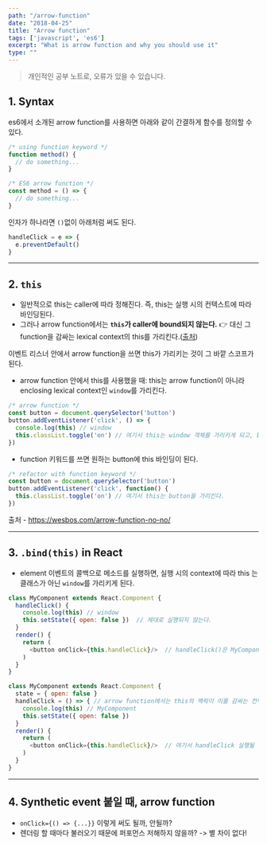```yaml
---
path: "/arrow-function"
date: "2018-04-25"
title: "Arrow function"
tags: ['javascript', 'es6']
excerpt: "What is arrow function and why you should use it"
type: ""
---
```


> 개인적인 공부 노트로, 오류가 있을 수 있습니다.

## 1. Syntax

es6에서 소개된 arrow function를 사용하면 아래와 같이 간결하게 함수를 정의할 수 있다.

```javascript
/* using function keyword */
function method() {
  // do something...
}

/* ES6 arrow function */
const method = () => {
  // do something...
}
```

인자가 하나라면 `()`없이 아래처럼 써도 된다.

```javascript
handleClick = e => { 
  e.preventDefault() 
}
```

---

## 2. `this` 

- 일반적으로 this는 caller에 따라 정해진다. 즉, this는 실행 시의 컨텍스트에 따라 바인딩된다.
- 그러나 arrow function에서는 __`this`가 caller에 bound되지 않는다.__ :point_right: 대신 그 function을 감싸는 lexical context의 this를 가리킨다.([출처](https://developer.mozilla.org/en-US/docs/Web/JavaScript/Reference/Operators/this))

이벤트 리스너 안에서 arrow function을 쓰면 this가 가리키는 것이 그 바깥 스코프가 된다.
- arrow function 안에서 this를 사용했을 때: this는 arrow function이 아니라 enclosing lexical context인 `window`를 가리킨다.
```javascript
/* arrow function */
const button = document.querySelector('button')
button.addEventListener('click', () => {
  console.log(this) // window
  this.classList.toggle('on') // 여기서 this는 window 객체를 가리키게 되고, button은 원하는 대로 작동하지 않는다.
})
```
- function 키워드를 쓰면 원하는 button에 this 바인딩이 된다.
```javascript
/* refactor with function keyword */
const button = document.querySelector('button')
button.addEventListener('click', function() {
  this.classList.toggle('on') // 여기서 this는 button을 가리킨다.
})
```
출처 - https://wesbos.com/arrow-function-no-no/

---

## 3. `.bind(this)` in React

- element 이벤트의 콜백으로 메소드를 실행하면, 실행 시의 context에 따라 this 는 클래스가 아닌 `window`를 가리키게 된다.

```javascript
class MyComponent extends React.Component {
  handleClick() {
    console.log(this) // window
    this.setState({ open: false })  // 제대로 실행되지 않는다. 
  }
  render() {
    return (
      <button onClick={this.handleClick}/>  // handleClick()은 MyComponent의 메소드이지만, this는 MyComponent가 아니라 undefined가 된다.
    )
  }
}
```

```javascript
class MyComponent extends React.Component {
  state = { open: false }
  handleClick = () => { // arrow function에서는 this의 맥락이 이를 감싸는 컨텍스트이다.
    console.log(this) // MyComponent
    this.setState({ open: false })
  }
  render() {
    return (
      <button onClick={this.handleClick}/>  // 여기서 handleClick 실행될 땐, handleClick을 감싸고 있는 MyComponent가 this가 된다. 따라서 메소드가 제대로 실행이 된다.
    )
  }
}
```
---

## 4. Synthetic event 붙일 때, arrow function
- `onClick={() => {...}}` 이렇게 써도 될까, 안될까? 
- 렌더링 할 때마다 불러오기 때문에 퍼포먼스 저해하지 않을까?
-> 별 차이 없다!